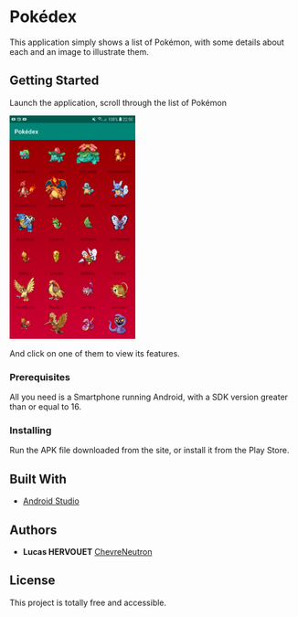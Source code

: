 # Pokédex

This application simply shows a list of Pokémon, with some details about each and an image to illustrate them.

## Getting Started

Launch the application, scroll through the list of Pokémon 

<img src="https://github.com/ChevreNeutron/Pokedex/blob/master/Screenshot_20190805-225024.jpg" alt="drawing" width="220"/>

And click on one of them to view its features.

### Prerequisites

All you need is a Smartphone running Android, with a SDK version greater than or equal to 16.

### Installing

Run the APK file downloaded from the site, or install it from the Play Store.

## Built With

* [Android Studio](https://developer.android.com/studio)

## Authors

* **Lucas HERVOUET** [ChevreNeutron](https://github.com/ChevreNeutron)

## License

This project is totally free and accessible.
